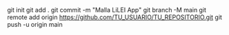 git init
git add .
git commit -m "Malla LiLEI App"
git branch -M main
git remote add origin https://github.com/TU_USUARIO/TU_REPOSITORIO.git
git push -u origin main
